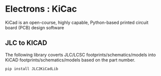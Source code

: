 # Electrons : KiCac
KiCad is an open-course, highly capable, Python-based printed circuit board (PCB) design software

## JLC to KICAD
The following library coverts JLC/LCSC footprints/schematics/models into KiCAD footprints/schematics/models based on the part number.

```bash
pip install JLC2KiCadLib
```